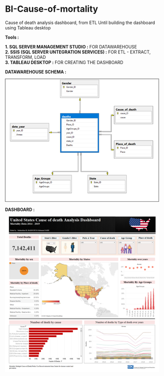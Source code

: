 # BI-Cause-of-mortality
Cause of death analysis dashboard, from ETL Until building the dashboard using Tableau desktop


**Tools :** 

**1.  SQL SERVER MANAGEMENT STUDIO :** FOR DATAWAREHOUSE <br/>
**2.  SSIS (SQL SERVER UNTEGRATION SERVICES) :** FOR ETL - EXTRACT, TRANSFORM, LOAD<br/>
**3.  TABLEAU DESKTOP :** FOR CREATING THE DASHBOARD<br/>


**DATAWAREHOUSE SCHEMA :**

![](/Images_result/datawarehouse.png)

**DASHBOARD :**

![](/Images_result/dashboard.png)
